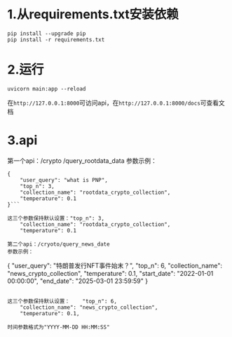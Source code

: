 # 1.从requirements.txt安装依赖

```
pip install --upgrade pip
pip install -r requirements.txt
```

# 2.运行

```
uvicorn main:app --reload
```

在`http://127.0.0.1:8000`可访问api，在`http://127.0.0.1:8000/docs`可查看文档


# 3.api

第一个api：/crypto /query_rootdata_data
参数示例：
```
{
    "user_query": "what is PNP",
    "top_n": 3,
    "collection_name": "rootdata_crypto_collection",
    "temperature": 0.1
}```

这三个参数保持默认设置："top_n": 3,
    "collection_name": "rootdata_crypto_collection",
    "temperature": 0.1

第二个api：/cryoto/query_news_date
参数示例：
```
{
    "user_query": "特朗普发行NFT事件始末？",
    "top_n": 6,
    "collection_name": "news_crypto_collection",
    "temperature": 0.1,
    "start_date": "2022-01-01 00:00:00",
    "end_date": "2025-03-01 23:59:59"
}
```

这三个参数保持默认设置：    "top_n": 6,
    "collection_name": "news_crypto_collection",
    "temperature": 0.1,

时间参数格式为"YYYY-MM-DD HH:MM:SS"
